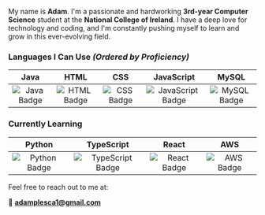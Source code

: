 My name is **Adam**. I'm a passionate and hardworking **3rd-year Computer Science** student at the **National College of Ireland**. I have a deep love for technology and coding, and I'm constantly pushing myself to learn and grow in this ever-evolving field.

### Languages I Can Use *(Ordered by Proficiency)*
| Java | HTML | CSS | JavaScript | MySQL |
|:----:|:----:|:---:|:----------:|:-----:|
| ![Java Badge](https://img.shields.io/badge/Java-007396?style=flat-square&logo=java&logoColor=white) | ![HTML Badge](https://img.shields.io/badge/HTML-E34F26?style=flat-square&logo=html5&logoColor=white) | ![CSS Badge](https://img.shields.io/badge/CSS-1572B6?style=flat-square&logo=css3&logoColor=white) | ![JavaScript Badge](https://img.shields.io/badge/JavaScript-F7DF1E?style=flat-square&logo=javascript&logoColor=black) | ![MySQL Badge](https://img.shields.io/badge/MySQL-4479A1?style=flat-square&logo=mysql&logoColor=white) |

### Currently Learning 
| Python | TypeScript | React | AWS |
|:------:|:----------:|:-----:|:---:|
| ![Python Badge](https://img.shields.io/badge/Python-3776AB?style=flat-square&logo=python&logoColor=white) | ![TypeScript Badge](https://img.shields.io/badge/TypeScript-3178C6?style=flat-square&logo=typescript&logoColor=white) | ![React Badge](https://img.shields.io/badge/React-61DAFB?style=flat-square&logo=react&logoColor=black) | ![AWS Badge](https://img.shields.io/badge/AWS-232F3E?style=flat-square&logo=amazon-aws&logoColor=white) |

Feel free to reach out to me at:

📧 **[adamplesca1@gmail.com](mailto:adamplesca1@gmail.com)**
